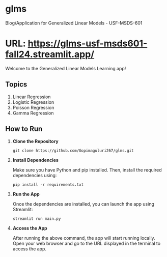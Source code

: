 # glms
Blog/Application for Generalized Linear Models - USF-MSDS-601

# URL: https://glms-usf-msds601-fall24.streamlit.app/

Welcome to the Generalized Linear Models Learning app!

## Topics

1. Linear Regression
2. Logistic Regression
3. Poisson Regression
4. Gamma Regression

## How to Run

1. **Clone the Repository**

   ```
   git clone https://github.com/Gopimaguluri267/glms.git
   ```

2. **Install Dependencies**

   Make sure you have Python and pip installed. Then, install the required dependencies using:

   ```
   pip install -r requirements.txt
   ```

3. **Run the App**

   Once the dependencies are installed, you can launch the app using Streamlit:

   ```
   streamlit run main.py
   ```

4. **Access the App**

   After running the above command, the app will start running locally. Open your web browser and go to the URL displayed in the terminal to access the app.
